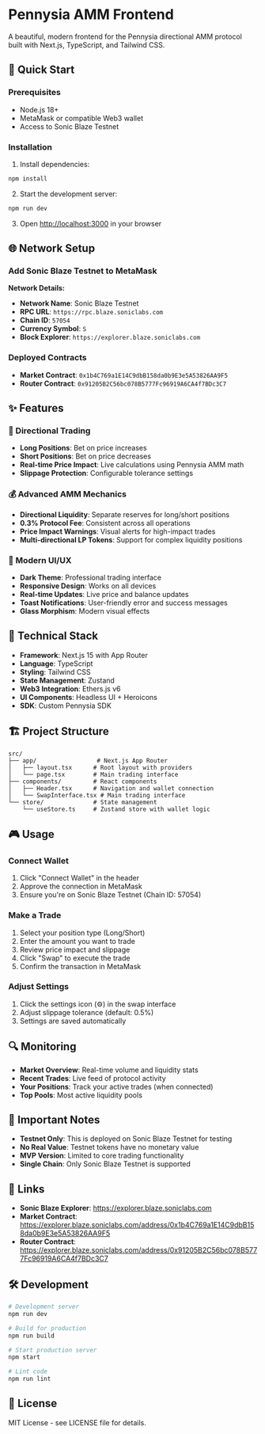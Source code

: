 # Pennysia AMM Frontend

A beautiful, modern frontend for the Pennysia directional AMM protocol built with Next.js, TypeScript, and Tailwind CSS.

## 🚀 Quick Start

### Prerequisites
- Node.js 18+
- MetaMask or compatible Web3 wallet
- Access to Sonic Blaze Testnet

### Installation

1. Install dependencies:
```bash
npm install
```

2. Start the development server:
```bash
npm run dev
```

3. Open [http://localhost:3000](http://localhost:3000) in your browser

## 🌐 Network Setup

### Add Sonic Blaze Testnet to MetaMask

**Network Details:**
- **Network Name**: Sonic Blaze Testnet
- **RPC URL**: `https://rpc.blaze.soniclabs.com`
- **Chain ID**: `57054`
- **Currency Symbol**: `S`
- **Block Explorer**: `https://explorer.blaze.soniclabs.com`

### Deployed Contracts
- **Market Contract**: `0x1b4C769a1E14C9dbB158da0b9E3e5A53826AA9F5`
- **Router Contract**: `0x91205B2C56bc078B5777Fc96919A6CA4f7BDc3C7`

## ✨ Features

### 🎯 Directional Trading
- **Long Positions**: Bet on price increases
- **Short Positions**: Bet on price decreases
- **Real-time Price Impact**: Live calculations using Pennysia AMM math
- **Slippage Protection**: Configurable tolerance settings

### 💰 Advanced AMM Mechanics
- **Directional Liquidity**: Separate reserves for long/short positions
- **0.3% Protocol Fee**: Consistent across all operations
- **Price Impact Warnings**: Visual alerts for high-impact trades
- **Multi-directional LP Tokens**: Support for complex liquidity positions

### 🎨 Modern UI/UX
- **Dark Theme**: Professional trading interface
- **Responsive Design**: Works on all devices
- **Real-time Updates**: Live price and balance updates
- **Toast Notifications**: User-friendly error and success messages
- **Glass Morphism**: Modern visual effects

## 🔧 Technical Stack

- **Framework**: Next.js 15 with App Router
- **Language**: TypeScript
- **Styling**: Tailwind CSS
- **State Management**: Zustand
- **Web3 Integration**: Ethers.js v6
- **UI Components**: Headless UI + Heroicons
- **SDK**: Custom Pennysia SDK

## 🏗️ Project Structure

```
src/
├── app/                 # Next.js App Router
│   ├── layout.tsx      # Root layout with providers
│   └── page.tsx        # Main trading interface
├── components/         # React components
│   ├── Header.tsx      # Navigation and wallet connection
│   └── SwapInterface.tsx # Main trading interface
└── store/              # State management
    └── useStore.ts     # Zustand store with wallet logic
```

## 🎮 Usage

### Connect Wallet
1. Click "Connect Wallet" in the header
2. Approve the connection in MetaMask
3. Ensure you're on Sonic Blaze Testnet (Chain ID: 57054)

### Make a Trade
1. Select your position type (Long/Short)
2. Enter the amount you want to trade
3. Review price impact and slippage
4. Click "Swap" to execute the trade
5. Confirm the transaction in MetaMask

### Adjust Settings
1. Click the settings icon (⚙️) in the swap interface
2. Adjust slippage tolerance (default: 0.5%)
3. Settings are saved automatically

## 🔍 Monitoring

- **Market Overview**: Real-time volume and liquidity stats
- **Recent Trades**: Live feed of protocol activity
- **Your Positions**: Track your active trades (when connected)
- **Top Pools**: Most active liquidity pools

## 🚨 Important Notes

- **Testnet Only**: This is deployed on Sonic Blaze Testnet for testing
- **No Real Value**: Testnet tokens have no monetary value
- **MVP Version**: Limited to core trading functionality
- **Single Chain**: Only Sonic Blaze Testnet is supported

## 🔗 Links

- **Sonic Blaze Explorer**: https://explorer.blaze.soniclabs.com
- **Market Contract**: https://explorer.blaze.soniclabs.com/address/0x1b4C769a1E14C9dbB158da0b9E3e5A53826AA9F5
- **Router Contract**: https://explorer.blaze.soniclabs.com/address/0x91205B2C56bc078B5777Fc96919A6CA4f7BDc3C7

## 🛠️ Development

```bash
# Development server
npm run dev

# Build for production
npm run build

# Start production server
npm start

# Lint code
npm run lint
```

## 📝 License

MIT License - see LICENSE file for details.
